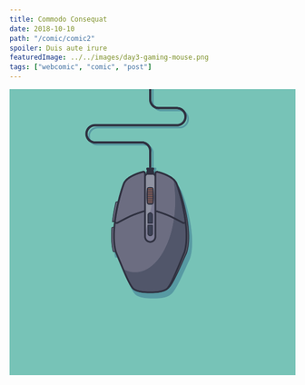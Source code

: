 ```yaml
---
title: Commodo Consequat
date: 2018-10-10
path: "/comic/comic2"
spoiler: Duis aute irure
featuredImage: ../../images/day3-gaming-mouse.png
tags: ["webcomic", "comic", "post"]
---
```


![Comic 2](../../images/day3-gaming-mouse.png)